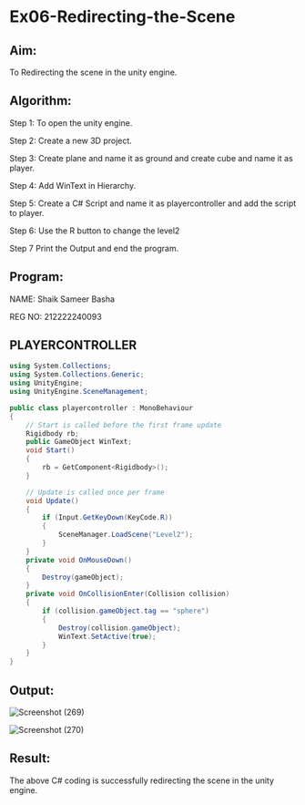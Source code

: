 # Ex06-Redirecting-the-Scene

## Aim:
To Redirecting the scene in the unity engine.

## Algorithm:
Step 1:
To open the unity engine.

Step 2:
Create a new 3D project.

Step 3:
Create plane and name it as ground and create cube and name it as player.

Step 4:
Add WinText in Hierarchy.

Step 5:
Create a C# Script and name it as playercontroller and add the script to player.

Step 6:
Use the R button to change the level2

Step 7
Print the Output and end the program.

## Program:
NAME: Shaik Sameer Basha

REG NO: 212222240093
## PLAYERCONTROLLER
```C#
using System.Collections;
using System.Collections.Generic;
using UnityEngine;
using UnityEngine.SceneManagement;

public class playercontroller : MonoBehaviour
{
    // Start is called before the first frame update
    Rigidbody rb;
    public GameObject WinText;
    void Start()
    {
        rb = GetComponent<Rigidbody>();
    }

    // Update is called once per frame
    void Update()
    {
        if (Input.GetKeyDown(KeyCode.R))
        {
            SceneManager.LoadScene("Level2");
        }
    }
    private void OnMouseDown()
    {
        Destroy(gameObject);
    }
    private void OnCollisionEnter(Collision collision)
    {
        if (collision.gameObject.tag == "sphere")
        {
            Destroy(collision.gameObject);
            WinText.SetActive(true);
        }
    }
}
```
## Output:

![Screenshot (269)](https://github.com/shaikSameerbasha5404/Ex06-Redirecting-the-Scene/assets/118707756/86555788-4cc7-4c7c-bef4-e045cb5f3726)


![Screenshot (270)](https://github.com/shaikSameerbasha5404/Ex06-Redirecting-the-Scene/assets/118707756/3a10eadf-1164-451a-adf2-bd24754246e0)

## Result:

The above C# coding is successfully redirecting the scene in the unity engine.
